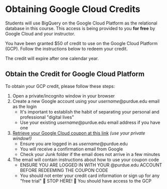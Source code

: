 # Obtaining Google Cloud Credits

Students will use BigQuery on the Google Cloud Platform as the relational database in this course. This access is being provided to you **for free** by Google Cloud and your instructor.

You have been granted $50 of credit to use on the Google Cloud Platform (GCP). Follow the instructions below to redeem your credit.

The credit will expire after one calendar year.

## Obtain the Credit for Google Cloud Platform
To obtain your GCP credit, please follow these steps:

1. Open a private/incognito window in your browser
2. Create a new Google account using your *username*@purdue.edu email as the login
    - It's important to establish the habit of separating your personal and professional "digital lives"
    - Use your existing *username*@purdue.edu email address if you have one
3. [Retrieve your Google Cloud coupon at this link](https://nam04.safelinks.protection.outlook.com/?url=https%3A%2F%2Fgcp.secure.force.com%2FGCPEDU%3Fcid%3D3HSgPrtkLj0bhCx9UGZueRtWiAndIOv2ft1aMwrG397NnW8tPcuoeJWtSyZDGMHc%2F&data=05%7C02%7Cree%40purdue.edu%7C5c346206853c419402d108de06ae4c98%7C4130bd397c53419cb1e58758d6d63f21%7C1%7C0%7C638955542852851247%7CUnknown%7CTWFpbGZsb3d8eyJFbXB0eU1hcGkiOnRydWUsIlYiOiIwLjAuMDAwMCIsIlAiOiJXaW4zMiIsIkFOIjoiTWFpbCIsIldUIjoyfQ%3D%3D%7C0%7C%7C%7C&sdata=pcaNgkcrFhjeFuaHpcmZiawRpZH4osJG01fRRmJCbnA%3D&reserved=0) *(use your private window!)*
    - Ensure you are logged in as *username*@purdue.edu
    - You will receive a confirmation email from Google
    - Check your Junk folder if the email does not arrive in a few minutes
4. The email will contain instructions about how to use your coupon code
    - ENSURE YOU ARE LOGGED IN WITH YOUR @purdue.edu ACCOUNT BEFORE REDEEMING THE COUPON CODE
    - You should not enter your credit card information or sign up for any "free trial"
🛑 STOP HERE! 🛑 You should have access to the GCP